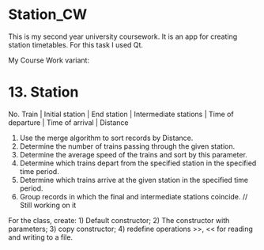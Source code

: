 # Station_CW
 This is my second year university coursework.
 It is an app for creating station timetables.
 For this task I used Qt.
 
 My Course Work variant:
 # 13. Station
  No. Train | Initial station | End station | Intermediate stations | Time of departure | Time of arrival | Distance
  1) Use the merge algorithm to sort records by Distance.
  2) Determine the number of trains passing through the given station.
  3) Determine the average speed of the trains and sort by this parameter.
  4) Determine which trains depart from the specified station in the specified time period.
  5) Determine which trains arrive at the given station in the specified time period.
  6) Group records in which the final and intermediate stations coincide. // Still working on it
   
  For the class, create:
    1) Default constructor;
    2) The constructor with parameters;
    3) copy constructor;
    4) redefine operations >>, << for reading and writing to a file.

